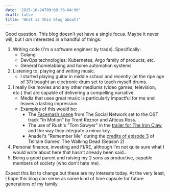 ```yaml
---
date: '2025-10-24T09:08:36-04:00'
draft: false
title: 'What is this blog about?'
---
```


Good question. This blog doesn't yet have a single focus. Maybe it never will, but I _am_ interested in a handful of things:

1. Writing code (I'm a software engineer by trade). Specifically:
   - Golang
   - DevOps technologies: Kubernetes, Argo family of products, etc.
   - General homelabbing and home automation systems
2. Listening to, playing and writing music.
   - I started playing guitar in middle school and recently (at the ripe age of 37) bought an electronic drum set to teach myself drums.
3. I really like movies and any other mediums (video games, television, etc.) that are capable of delivering a compelling narrative.
   - Media that uses great music is particularly impactful for me and leaves a lasting impression. 
   - Examples of this would be:
     - The [Facemash scene](https://www.youtube.com/watch?v=MUnSW8xOd0A&t=70s) from The Social Network set to the OST track "In Motion" by Trent Reznor and Atticus Ross.
     - The use of Rush's "Tom Sawyer" in the [trailer for The Iron Claw](https://youtu.be/8KVsaoveTbw?si=IScfSgnZAD2FC609&t=52) and the way they integrate a minor key.
     - Anadel's "Remember Me" during the [credits of episode 3](https://youtu.be/Ov0vtJHPKqY?si=AJp4DJST7yxjjPdp) of Telltale Games' The Walking Dead (Season 2)
4. Personal finance, investing and FI/RE, although I'm not quite sure what I would write about here that hasn't already been said...
5. Being a good parent and raising my 2 sons as productive, capable members of society (who don't hate me).

Expect this list to change but these are my interests today. At the very least, I hope this blog can serve as some kind of time capsule for future generations of my family.
